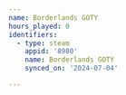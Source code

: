 ```yaml
---
name: Borderlands GOTY
hours_played: 0
identifiers:
  - type: steam
    appid: '8980'
    name: Borderlands GOTY
    synced_on: '2024-07-04'

---
```

